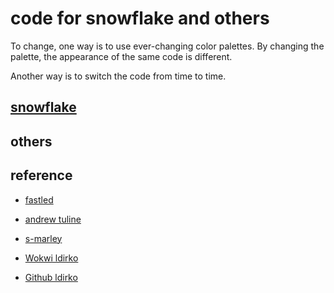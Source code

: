 # code for snowflake and others

To change, one way is to use ever-changing color palettes. By changing the palette, the appearance of the same code is different.

Another way is to switch the code from time to time.

## [snowflake](https://github.com/un01s/snowcode/tree/main/snowflake)

## others

## reference

* [fastled](https://github.com/FastLED/FastLED)

* [andrew tuline](https://github.com/atuline/FastLED-Demos)

* [s-marley](https://github.com/s-marley/FastLED-basics)

* [Wokwi ldirko](https://wokwi.com/makers/ldirko)

* [Github ldirko](https://github.com/ldirko)

